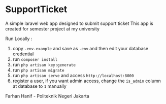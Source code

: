# SupportTicket
A simple laravel web app designed to submit support ticket
This app is created for semester project at my university

Run Locally :
1. copy `.env.example` and save as `.env` and then edit your database credential
2. run `composer install`
3. run `php artisan key:generate`
4. run `php artisan migrate`
5. run `php artisan serve` and access `http://localhost:8000`
6. register a user, if you want admin access, change the `is_admin` column at database to `1` manually

Farhan Hanif - Politeknik Negeri Jakarta
